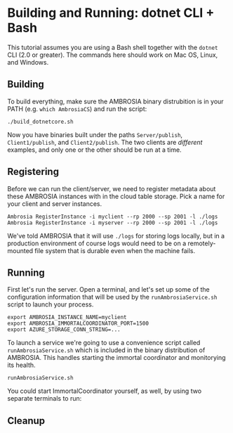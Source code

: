 
Building and Running: dotnet CLI + Bash
=======================================

This tutorial assumes you are using a Bash shell together with the
`dotnet` CLI (2.0 or greater).  The commands here should work on Mac
OS, Linux, and Windows.

Building
--------

To build everything, make sure the AMBROSIA binary distrubition is in
your PATH (e.g. `which AmbrosiaCS`) and run the script:

	./build_dotnetcore.sh

Now you have binaries built under the paths `Server/publish`,
`Client1/publish`, and `Client2/publish`.  The two clients are
*different* examples, and only one or the other should be run at a time.


Registering
-----------

Before we can run the client/server, we need to register metadata
about these AMBROSIA instances with in the cloud table storage.  Pick
a name for your client and server instances.

    Ambrosia RegisterInstance -i myclient --rp 2000 --sp 2001 -l ./logs
    Ambrosia RegisterInstance -i myserver --rp 2000 --sp 2001 -l ./logs	

We've told AMBROSIA that it will use `./logs` for storing logs locally,
but in a production environment of course logs would need to be on a
remotely-mounted file system that is durable even when the machine fails.


Running
-------

First let's run the server.  Open a terminal, and let's set up some of
the configuration information that will be used by the
`runAmbrosiaService.sh` script to launch your process.

    export AMBROSIA_INSTANCE_NAME=myclient
	export AMBROSIA_IMMORTALCOORDINATOR_PORT=1500
	export AZURE_STORAGE_CONN_STRING=...

To launch a service we're going to use a convenience script called
`runAmbrosiaService.sh` which is included in the binary distribution
of AMBROSIA.  This handles starting the immortal coordinator and
monitorying its health.

	runAmbrosiaService.sh 

You could start ImmortalCoordinator yourself, as well, by using two
separate terminals to run:


Cleanup
-------

